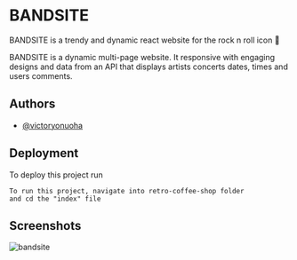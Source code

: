
# BANDSITE

BANDSITE is a trendy and dynamic react website for the rock n roll icon 🎸

BANDSITE is a dynamic multi-page website.
It responsive with engaging designs and data 
from an API that displays artists concerts dates, times and users 
comments. 






## Authors

- [@victoryonuoha](https://github.com/VictoryOnuoha)





## Deployment

To deploy this project run

```
To run this project, navigate into retro-coffee-shop folder
and cd the "index" file
```


## Screenshots

![bandsite](https://user-images.githubusercontent.com/34638854/195834313-891f028d-5855-4c58-8f54-52804acb509d.png)


